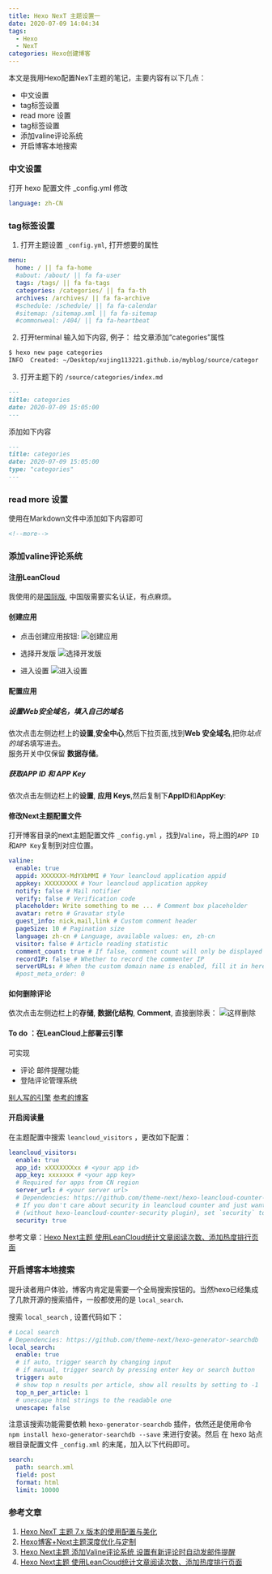```yaml
---
title: Hexo NexT 主题设置一
date: 2020-07-09 14:04:34
tags: 
  - Hexo
  - NexT
categories: Hexo创建博客
---
```


本文是我用Hexo配置NexT主题的笔记，主要内容有以下几点：
+ 中文设置
+ tag标签设置
+ read more 设置
+ tag标签设置
+ 添加valine评论系统
+ 开启博客本地搜索
  
<!--more-->

### 中文设置

打开 hexo 配置文件 _config.yml 修改

```yml
language: zh-CN
```

### tag标签设置

1. 打开主题设置 `_config.yml`,  打开想要的属性

```yml
menu:
  home: / || fa fa-home
  #about: /about/ || fa fa-user
  tags: /tags/ || fa fa-tags
  categories: /categories/ || fa fa-th
  archives: /archives/ || fa fa-archive
  #schedule: /schedule/ || fa fa-calendar
  #sitemap: /sitemap.xml || fa fa-sitemap
  #commonweal: /404/ || fa fa-heartbeat
```

2. 打开terminal 输入如下内容, 例子： 给文章添加“categories”属性

```bash
$ hexo new page categories
INFO  Created: ~/Desktop/xujing113221.github.io/myblog/source/categor
```

3. 打开主题下的 `/source/categories/index.md` 

```Markdown
---
title: categories
date: 2020-07-09 15:05:00
---
```

添加如下内容

```Markdown
---
title: categories
date: 2020-07-09 15:05:00
type: "categories"
---
```



### read more 设置

使用在Markdown文件中添加如下内容即可

```Markdown
<!--more-->
```


### 添加valine评论系统

#### 注册LeanCloud

我使用的是[国际版](https://leancloud.app), 中国版需要实名认证，有点麻烦。

#### 创建应用

+ 点击创建应用按钮:
![创建应用](https://raw.githubusercontent.com/lanlan2017/images/master/Blog/Hexo/Next/Plugin/ValineCommentSystem/1.png)

+ 选择开发版
![选择开发版](https://raw.githubusercontent.com/lanlan2017/images/master/Blog/Hexo/Next/Plugin/ValineCommentSystem/2.png)

+ 进入设置 
![进入设置](https://raw.githubusercontent.com/lanlan2017/images/master/Blog/Hexo/Next/Plugin/ValineCommentSystem/3.png)

#### 配置应用

##### 设置Web安全域名，填入自己的域名

依次点击左侧边栏上的**设置**,**安全中心**,然后下拉页面,找到**Web 安全域名**,把你*站点的域名*填写进去。  
服务开关中仅保留 **数据存储**。

##### 获取APP ID 和 APP Key
依次点击左侧边栏上的**设置**, **应用 Keys**,然后复制下**AppID**和**AppKey**:

#### 修改Next主题配置文件

打开博客目录的next主题配置文件 `_config.yml` ，找到`Valine`，将上图的`APP ID` 和`APP Key`复制到对应位置。
```yml
valine:
  enable: true
  appid: XXXXXXX-MdYXbMMI # Your leancloud application appid
  appkey: XXXXXXXXX # Your leancloud application appkey
  notify: false # Mail notifier
  verify: false # Verification code
  placeholder: Write something to me ... # Comment box placeholder
  avatar: retro # Gravatar style
  guest_info: nick,mail,link # Custom comment header
  pageSize: 10 # Pagination size
  language: zh-cn # Language, available values: en, zh-cn
  visitor: false # Article reading statistic
  comment_count: true # If false, comment count will only be displayed in post page, not in home page
  recordIP: false # Whether to record the commenter IP
  serverURLs: # When the custom domain name is enabled, fill it in here (it will be detected automatically by default, no need to fill in)
  #post_meta_order: 0
```

#### 如何删除评论

依次点击左侧边栏上的**存储**, **数据化结构**, **Comment**, 直接删除表：
![这样删除](https://raw.githubusercontent.com/lanlan2017/images/master/Blog/Hexo/Next/Plugin/ValineCommentSystem/20.png)

#### To do ：在LeanCloud上部署云引擎

可实现
+ 评论 邮件提醒功能
+ 登陆评论管理系统

[别人写的引擎](https://github.com/zhaojun1998/Valine-Admin)
[参考的博客](https://lanlan2017.github.io/blog/de4f7be8/)


#### 开启阅读量

在主题配置中搜索 `leancloud_visitors` ，更改如下配置：

```yml
leancloud_visitors:
  enable: true
  app_id: xXXXXXXXxx # <your app id>
  app_key: xxxxxxx # <your app key>
  # Required for apps from CN region
  server_url: # <your server url>
  # Dependencies: https://github.com/theme-next/hexo-leancloud-counter-security
  # If you don't care about security in leancloud counter and just want to use it directly
  # (without hexo-leancloud-counter-security plugin), set `security` to `false`.
  security: true
```
参考文章：[Hexo Next主题 使用LeanCloud统计文章阅读次数、添加热度排行页面](https://blog.qust.cc/archives/48665.html)

### 开启博客本地搜索

提升读者用户体验，博客内肯定是需要一个全局搜索按钮的。当然hexo已经集成了几款开源的搜索插件，一般都使用的是 `local_search`.

搜索 `local_search` , 设置代码如下：

```yml
# Local search
# Dependencies: https://github.com/theme-next/hexo-generator-searchdb
local_search:
  enable: true
  # if auto, trigger search by changing input
  # if manual, trigger search by pressing enter key or search button
  trigger: auto
  # show top n results per article, show all results by setting to -1
  top_n_per_article: 1
  # unescape html strings to the readable one
  unescape: false
```

注意该搜索功能需要依赖 `hexo-generator-searchdb` 插件，依然还是使用命令 `npm install hexo-generator-searchdb --save` 来进行安装。然后 在 hexo 站点根目录配置文件 `_config.xml` 的末尾，加入以下代码即可。

```yml
search:
  path: search.xml
  field: post
  format: html
  limit: 10000
```


### 参考文章

1. [Hexo NexT 主题 7.x 版本的使用配置与美化](https://xian6ge.cn/posts/6d7ed114/)
0. [Hexo博客+Next主题深度优化与定制](https://hasaik.com/posts/ab21860c.html)
0. [Hexo Next主题 添加Valine评论系统 设置有新评论时自动发邮件提醒](https://lanlan2017.github.io/blog/de4f7be8/)
0. [Hexo Next主题 使用LeanCloud统计文章阅读次数、添加热度排行页面](https://blog.qust.cc/archives/48665.html)